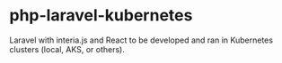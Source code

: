 # php-laravel-kubernetes

Laravel with interia.js and React to be developed and ran in Kubernetes clusters (local, AKS, or others).
